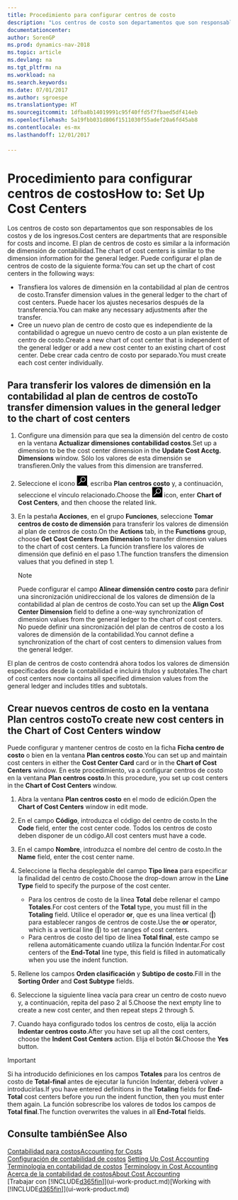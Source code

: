 ```yaml
---
title: Procedimiento para configurar centros de costo
description: "Los centros de costo son departamentos que son responsables de los costos y de los ingresos. El plan de centros de costo es similar a la información de dimensión de contabilidad."
documentationcenter: 
author: SorenGP
ms.prod: dynamics-nav-2018
ms.topic: article
ms.devlang: na
ms.tgt_pltfrm: na
ms.workload: na
ms.search.keywords: 
ms.date: 07/01/2017
ms.author: sgroespe
ms.translationtype: HT
ms.sourcegitcommit: 1dfba8b14019991c95f40ffd5f7fbaed5df414eb
ms.openlocfilehash: 5a19fbb031d806f1511030f55adef20a6fd45ab8
ms.contentlocale: es-mx
ms.lasthandoff: 12/01/2017

---
```

# <a name="how-to-set-up-cost-centers"></a><span data-ttu-id="0e09e-104">Procedimiento para configurar centros de costos</span><span class="sxs-lookup"><span data-stu-id="0e09e-104">How to: Set Up Cost Centers</span></span>
<span data-ttu-id="0e09e-105">Los centros de costo son departamentos que son responsables de los costos y de los ingresos.</span><span class="sxs-lookup"><span data-stu-id="0e09e-105">Cost centers are departments that are responsible for costs and income.</span></span> <span data-ttu-id="0e09e-106">El plan de centros de costo es similar a la información de dimensión de contabilidad.</span><span class="sxs-lookup"><span data-stu-id="0e09e-106">The chart of cost centers is similar to the dimension information for the general ledger.</span></span> <span data-ttu-id="0e09e-107">Puede configurar el plan de centros de costo de la siguiente forma:</span><span class="sxs-lookup"><span data-stu-id="0e09e-107">You can set up the chart of cost centers in the following ways:</span></span>  

-   <span data-ttu-id="0e09e-108">Transfiera los valores de dimensión en la contabilidad al plan de centros de costo.</span><span class="sxs-lookup"><span data-stu-id="0e09e-108">Transfer dimension values in the general ledger to the chart of cost centers.</span></span> <span data-ttu-id="0e09e-109">Puede hacer los ajustes necesarios después de la transferencia.</span><span class="sxs-lookup"><span data-stu-id="0e09e-109">You can make any necessary adjustments after the transfer.</span></span>  
-   <span data-ttu-id="0e09e-110">Cree un nuevo plan de centro de costo que es independiente de la contabilidad o agregue un nuevo centro de costo a un plan existente de centro de costo.</span><span class="sxs-lookup"><span data-stu-id="0e09e-110">Create a new chart of cost center that is independent of the general ledger or add a new cost center to an existing chart of cost center.</span></span> <span data-ttu-id="0e09e-111">Debe crear cada centro de costo por separado.</span><span class="sxs-lookup"><span data-stu-id="0e09e-111">You must create each cost center individually.</span></span>  

## <a name="to-transfer-dimension-values-in-the-general-ledger-to-the-chart-of-cost-centers"></a><span data-ttu-id="0e09e-112">Para transferir los valores de dimensión en la contabilidad al plan de centros de costo</span><span class="sxs-lookup"><span data-stu-id="0e09e-112">To transfer dimension values in the general ledger to the chart of cost centers</span></span>  
1.  <span data-ttu-id="0e09e-113">Configure una dimensión para que sea la dimensión del centro de costo en la ventana **Actualizar dimensiones contabilidad costos**.</span><span class="sxs-lookup"><span data-stu-id="0e09e-113">Set up a dimension to be the cost center dimension in the **Update Cost Acctg. Dimensions** window.</span></span> <span data-ttu-id="0e09e-114">Sólo los valores de esta dimensión se transfieren.</span><span class="sxs-lookup"><span data-stu-id="0e09e-114">Only the values from this dimension are transferred.</span></span>  
2.  <span data-ttu-id="0e09e-115">Seleccione el icono ![Buscar página o informe](media/ui-search/search_small.png "icono Buscar página o informe"), escriba **Plan centros costo** y, a continuación, seleccione el vínculo relacionado.</span><span class="sxs-lookup"><span data-stu-id="0e09e-115">Choose the ![Search for Page or Report](media/ui-search/search_small.png "Search for Page or Report icon") icon, enter **Chart of Cost Centers**, and then choose the related link.</span></span>  
3.  <span data-ttu-id="0e09e-116">En la pestaña **Acciones**, en el grupo **Funciones**, seleccione **Tomar centros de costo de dimensión** para transferir los valores de dimensión al plan de centros de costo.</span><span class="sxs-lookup"><span data-stu-id="0e09e-116">On the **Actions** tab, in the **Functions** group, choose **Get Cost Centers from Dimension** to transfer dimension values to the chart of cost centers.</span></span> <span data-ttu-id="0e09e-117">La función transfiere los valores de dimensión que definió en el paso 1.</span><span class="sxs-lookup"><span data-stu-id="0e09e-117">The function transfers the dimension values that you defined in step 1.</span></span>  

    > [!NOTE]  
    >  <span data-ttu-id="0e09e-118">Puede configurar el campo **Alinear dimensión centro costo** para definir una sincronización unidireccional de los valores de dimensión de la contabilidad al plan de centros de costo.</span><span class="sxs-lookup"><span data-stu-id="0e09e-118">You can set up the **Align Cost Center Dimension**  field to define a one-way synchronization of dimension values from the general ledger to the chart of cost centers.</span></span> <span data-ttu-id="0e09e-119">No puede definir una sincronización del plan de centros de costo a los valores de dimensión de la contabilidad.</span><span class="sxs-lookup"><span data-stu-id="0e09e-119">You cannot define a synchronization of the chart of cost centers to dimension values from the general ledger.</span></span>  

<span data-ttu-id="0e09e-120">El plan de centros de costo contendrá ahora todos los valores de dimensión especificados desde la contabilidad e incluirá títulos y subtotales.</span><span class="sxs-lookup"><span data-stu-id="0e09e-120">The chart of cost centers now contains all specified dimension values from the general ledger and includes titles and subtotals.</span></span>  

## <a name="to-create-new-cost-centers-in-the-chart-of-cost-centers-window"></a><span data-ttu-id="0e09e-121">Crear nuevos centros de costo en la ventana Plan centros costo</span><span class="sxs-lookup"><span data-stu-id="0e09e-121">To create new cost centers in the Chart of Cost Centers window</span></span>  
<span data-ttu-id="0e09e-122">Puede configurar y mantener centros de costo en la ficha **Ficha centro de costo** o bien en la ventana **Plan centros costo**.</span><span class="sxs-lookup"><span data-stu-id="0e09e-122">You can set up and maintain cost centers in either the **Cost Center Card** card or in the **Chart of Cost Centers** window.</span></span> <span data-ttu-id="0e09e-123">En este procedimiento, va a configurar centros de costo en la ventana **Plan centros costo**.</span><span class="sxs-lookup"><span data-stu-id="0e09e-123">In this procedure, you set up cost centers in the **Chart of Cost Centers** window.</span></span>  

1. <span data-ttu-id="0e09e-124">Abra la ventana **Plan centros costo** en el modo de edición.</span><span class="sxs-lookup"><span data-stu-id="0e09e-124">Open the **Chart of Cost Centers** window in edit mode.</span></span>  
2. <span data-ttu-id="0e09e-125">En el campo **Código**, introduzca el código del centro de costo.</span><span class="sxs-lookup"><span data-stu-id="0e09e-125">In the **Code** field, enter the cost center code.</span></span> <span data-ttu-id="0e09e-126">Todos los centros de costo deben disponer de un código.</span><span class="sxs-lookup"><span data-stu-id="0e09e-126">All cost centers must have a code.</span></span>  
3. <span data-ttu-id="0e09e-127">En el campo **Nombre**, introduzca el nombre del centro de costo.</span><span class="sxs-lookup"><span data-stu-id="0e09e-127">In the **Name** field, enter the cost center name.</span></span>  
4. <span data-ttu-id="0e09e-128">Seleccione la flecha desplegable del campo **Tipo línea** para especificar la finalidad del centro de costo.</span><span class="sxs-lookup"><span data-stu-id="0e09e-128">Choose the drop-down arrow in the **Line Type** field to specify the purpose of the cost center.</span></span>  

    - <span data-ttu-id="0e09e-129">Para los centros de costo de la línea **Total** debe rellenar el campo **Totales**.</span><span class="sxs-lookup"><span data-stu-id="0e09e-129">For cost centers of the **Total** type, you must fill in the **Totaling** field.</span></span> <span data-ttu-id="0e09e-130">Utilice el operador **or**, que es una línea vertical (**&#124;**) para establecer rangos de centros de coste.</span><span class="sxs-lookup"><span data-stu-id="0e09e-130">Use the **or** operator, which is a vertical line (**&#124;**) to set ranges of cost centers.</span></span>  
    - <span data-ttu-id="0e09e-131">Para centros de costo del tipo de línea **Total final**, este campo se rellena automáticamente cuando utiliza la función Indentar.</span><span class="sxs-lookup"><span data-stu-id="0e09e-131">For cost centers of the **End-Total** line type, this field is filled in automatically when you use the indent function.</span></span>  
5.  <span data-ttu-id="0e09e-132">Rellene los campos **Orden clasificación** y **Subtipo de costo**.</span><span class="sxs-lookup"><span data-stu-id="0e09e-132">Fill in the **Sorting Order** and **Cost Subtype** fields.</span></span>  
6.  <span data-ttu-id="0e09e-133">Seleccione la siguiente línea vacía para crear un centro de costo nuevo y, a continuación, repita del paso 2 al 5.</span><span class="sxs-lookup"><span data-stu-id="0e09e-133">Choose the next empty line to create a new cost center, and then repeat steps 2 through 5.</span></span>  
7.  <span data-ttu-id="0e09e-134">Cuando haya configurado todos los centros de costo, elija la acción **Indentar centros costo**.</span><span class="sxs-lookup"><span data-stu-id="0e09e-134">After you have set up all the cost centers, choose the **Indent Cost Centers** action.</span></span> <span data-ttu-id="0e09e-135">Elija el botón **Sí**.</span><span class="sxs-lookup"><span data-stu-id="0e09e-135">Choose the **Yes** button.</span></span>  

> [!IMPORTANT]  
>  <span data-ttu-id="0e09e-136">Si ha introducido definiciones en los campos **Totales** para los centros de costo de **Total-final** antes de ejecutar la función Indentar, deberá volver a introducirlas.</span><span class="sxs-lookup"><span data-stu-id="0e09e-136">If you have entered definitions in the **Totaling** fields for **End-Total** cost centers before you run the indent function, then you must enter them again.</span></span> <span data-ttu-id="0e09e-137">La función sobrescribe los valores de todos los campos de **Total final**.</span><span class="sxs-lookup"><span data-stu-id="0e09e-137">The function overwrites the values in all **End-Total** fields.</span></span>  

## <a name="see-also"></a><span data-ttu-id="0e09e-138">Consulte también</span><span class="sxs-lookup"><span data-stu-id="0e09e-138">See Also</span></span>  
[<span data-ttu-id="0e09e-139">Contabilidad para costos</span><span class="sxs-lookup"><span data-stu-id="0e09e-139">Accounting for Costs</span></span>](finance-manage-cost-accounting.md)  
<span data-ttu-id="0e09e-140">[Configuración de contabilidad de costos](finance-set-up-cost-accounting.md) </span><span class="sxs-lookup"><span data-stu-id="0e09e-140">[Setting Up Cost Accounting](finance-set-up-cost-accounting.md) </span></span>  
<span data-ttu-id="0e09e-141">[Terminología en contabilidad de costos](finance-terminology-in-cost-accounting.md) </span><span class="sxs-lookup"><span data-stu-id="0e09e-141">[Terminology in Cost Accounting](finance-terminology-in-cost-accounting.md) </span></span>  
[<span data-ttu-id="0e09e-142">Acerca de la contabilidad de costos</span><span class="sxs-lookup"><span data-stu-id="0e09e-142">About Cost Accounting</span></span>](finance-about-cost-accounting.md)  
<span data-ttu-id="0e09e-143">[Trabajar con [!INCLUDE[d365fin](includes/d365fin_md.md)]](ui-work-product.md)</span><span class="sxs-lookup"><span data-stu-id="0e09e-143">[Working with [!INCLUDE[d365fin](includes/d365fin_md.md)]](ui-work-product.md)</span></span>

